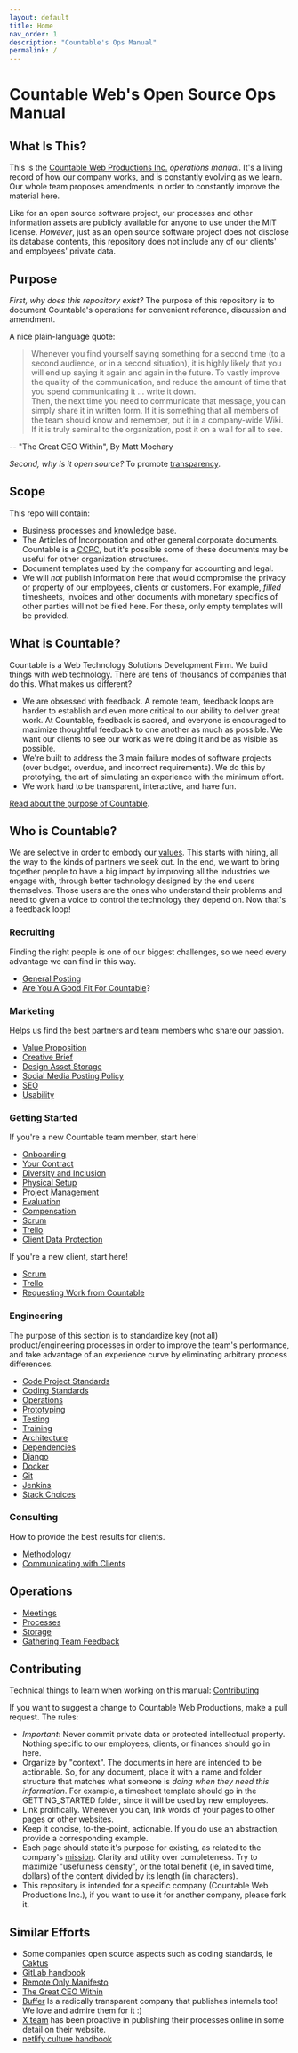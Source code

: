 ```yaml
---
layout: default
title: Home
nav_order: 1
description: "Countable's Ops Manual"
permalink: /
---
```


# Countable Web's Open Source Ops Manual

## What Is This?

This is the [Countable Web Productions Inc.](http://countable.ca)
*operations manual*. It's a living record of how our company works, and
is constantly evolving as we learn. Our whole team proposes amendments
in order to constantly improve the material here.

Like for an open source software project, our processes and other
information assets are publicly available for anyone to use under the
MIT license. *However*, just as an open source software project does not
disclose its database contents, this repository does not include any of
our clients' and employees' private data.

## Purpose

*First, why does this repository exist?* The purpose of this repository
is to document Countable's operations for convenient reference,
discussion and amendment.

A nice plain-language quote:

> Whenever you find yourself saying something for a second time (to a
> second audience, or in a second situation), it is highly likely that
> you will end up saying it again and again in the future. To vastly
> improve the quality of the communication, and reduce the amount of
> time that you spend communicating it … write it down.  
> Then, the next time you need to communicate that message, you can
> simply share it in written form. If it is something that all members
> of the team should know and remember, put it in a company-wide Wiki.
> If it is truly seminal to the organization, post it on a wall for all
> to see.

\-- "The Great CEO Within", By Matt Mochary

*Second, why is it open source?* To promote [transparency](philosophy/TRANSPARENCY/).

## Scope

This repo will contain:

  - Business processes and knowledge base.
  - The Articles of Incorporation and other general corporate documents.
    Countable is a
    [CCPC](https://www.canada.ca/en/revenue-agency/services/tax/businesses/topics/corporations/type-corporation.html#ccpc),
    but it's possible some of these documents may be useful for other
    organization structures.
  - Document templates used by the company for accounting and legal.
  - We will *not* publish information here that would compromise the
    privacy or property of our employees, clients or customers. For
    example, *filled* timesheets, invoices and other documents with
    monetary specifics of other parties will not be filed here. For
    these, only empty templates will be provided.

## What is Countable?

Countable is a Web Technology Solutions Development Firm. We build
things with web technology. There are tens of thousands of companies
that do this. What makes us different?

  - We are obsessed with feedback. A remote team, feedback loops are
    harder to establish and even more critical to our ability to deliver
    great work. At Countable, feedback is sacred, and everyone is
    encouraged to maximize thoughtful feedback to one another as much as
    possible. We want our clients to see our work as we're doing it and
    be as visible as possible.
  - We're built to address the 3 main failure modes of software projects
    (over budget, overdue, and incorrect requirements). We do this by
    prototying, the art of simulating an experience with the minimum
    effort.
  - We work hard to be transparent, interactive, and have fun.

[Read about the purpose of Countable](philosophy/PHILOSOPHY/).

## Who is Countable?

We are selective in order to embody our [values](philosophy/VALUES/).
This starts with hiring, all the way to the kinds of partners we seek
out. In the end, we want to bring together people to have a big impact
by improving all the industries we engage with, through better
technology designed by the end users themselves. Those users are the
ones who understand their problems and need to given a voice to control
the technology they depend on. Now that's a feedback loop\!

### Recruiting

Finding the right people is one of our biggest challenges, so we need
every advantage we can find in this way.

  - [General Posting](peopleops/recruiting/JOB_POSTINGS/)
  - [Are You A Good Fit For Countable](peopleops/recruiting/HIRING_FIT/)?

### Marketing

Helps us find the best partners and team members who share our passion.

  - [Value Proposition](sales/VALUE_PROP)
  - [Creative Brief](ux/UX/)
  - [Design Asset Storage](operations/FILE_STORAGE/)
  - [Social Media Posting Policy](ux/CREATIVE_BRIEF/)
  - [SEO](ux/SEO/)
  - [Usability](ux/USABILITY_TESTING/)

### Getting Started

If you're a new Countable team member, start here\!

  - [Onboarding](peopleops/ONBOARDING_GUIDE/)
  - [Your Contract](peopleops/SUBCONTRACTOR_AGREEMENT/)
  - [Diversity and Inclusion](peopleops/DIVERSITY_INCLUSION/)
  - [Physical Setup](peopleops/DOING_YOUR_JOB/)
  - [Project Management](operations/PROJECT_MANAGEMENT/)
  - [Evaluation](peopleops/evaluation/EVALUATION/)
  - [Compensation](peopleops/COMPENSATION_STRATEGY/)
  - [Scrum](operations/SCRUM/)
  - [Trello](operations/TRELLO/)
  - [Client Data Protection](operations/CLIENT_DATA_PROTECTION/)

If you're a new client, start here\!

  - [Scrum](operations/SCRUM/)
  - [Trello](operations/TRELLO/)
  - [Requesting Work from Countable](operations/CLIENT_WORK_REQUEST_INSTRUCTIONS/)

### Engineering

The purpose of this section is to standardize key (not all) product/engineering processes in order to improve the team's performance, and take advantage of an experience curve by eliminating arbitrary process differences.

  - [Code Project Standards](programming/PROJECT_STANDARDS/)
  - [Coding Standards](programming/CODING_STANDARDS/)
  - [Operations](devops/DEVOPS/)
  - [Prototyping](programming/PROTOTYPING/)
  - [Testing](programming/TESTING/)
  - [Training](programming/TRAINING/)
  - [Architecture](programming/ARCHITECTURE/)
  - [Dependencies](programming/DEPENDENCIES/)
  - [Django](programming/DJANGO/)
  - [Docker](devops/DOCKER/)
  - [Git](programming/GIT/)
  - [Jenkins](devops/JENKINS/)
  - [Stack Choices](devops/STACK_CHOICES/)

### Consulting

How to provide the best results for clients.

  - [Methodology](operations/METHODOLOGY/)
  - [Communicating with Clients](operations/CLIENTS/)

## Operations

  - [Meetings](peopleops/MEETINGS/)
  - [Processes](operations/OPERATIONS/)
  - [Storage](operations/FILE_STORAGE/)
  - [Gathering Team Feedback](peopleops/COMMUNICATIONS_CHARTER/)

## Contributing

Technical things to learn when working on this manual: [Contributing](operations/META/)

If you want to suggest a change to Countable Web Productions, make a
pull request. The rules:

  - *Important*: Never commit private data or protected intellectual
    property. Nothing specific to our employees, clients, or finances
    should go in here.
  - Organize by "context". The documents in here are intended to be
    actionable. So, for any document, place it with a name and folder
    structure that matches what someone is *doing when they need this
    information*. For example, a timesheet template should go in the
    GETTING\_STARTED folder, since it will be used by new employees.
  - Link prolifically. Wherever you can, link words of your pages to
    other pages or other websites.
  - Keep it concise, to-the-point, actionable. If you do use an
    abstraction, provide a corresponding example.
  - Each page should state it's purpose for existing, as related to the
    company's [mission](philosophy/PHILOSOPHY/). Clarity and
    utility over completeness. Try to maximize "usefulness density", or
    the total benefit (ie, in saved time, dollars) of the content
    divided by its length (in characters).
  - This repository is intended for a specific company (Countable Web
    Productions Inc.), if you want to use it for another company, please
    fork it.

## Similar Efforts

  - Some companies open source aspects such as coding standards, ie
    [Caktus](https://github.com/caktus/developer-documentation)
  - [GitLab handbook](https://about.gitlab.com/handbook/)
  - [Remote Only Manifesto](https://www.remoteonly.org/)
  - [The Great CEO Within](https://docs.google.com/document/d/1ZJZbv4J6FZ8Dnb0JuMhJxTnwl-dwqx5xl0s65DE3wO8/preview#)
  - [Buffer](https://open.buffer.com/) Is a radically transparent
    company that publishes internals too\! We love and admire them for
    it :)
  - [X team](https://x-team.com/remote-team-guide/) has been proactive
    in publishing their processes online in some detail on their
    website.
  - [netlify culture handbook](https://github.com/netlify/culture-handbook)

